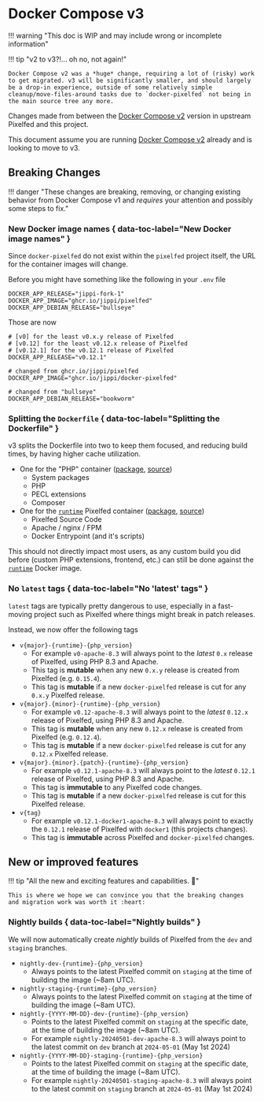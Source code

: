 # Docker Compose v3

!!! warning "This doc is WIP and may include wrong or incomplete information"

!!! tip "v2 to v3?!... oh no, not again!"

    Docker Compose v2 was a *huge* change, requiring a lot of (risky) work to get migrated. v3 will be significantly smaller, and should largely be a drop-in experience, outside of some relatively simple cleanup/move-files-around tasks due to `docker-pixelfed` not being in the main source tree any more.

Changes made from between the [Docker Compose v2](v2.0.md) version in upstream Pixelfed and this project.

This document assume you are running [Docker Compose v2](v2.0.md) already and is looking to move to v3.

## Breaking Changes

!!! danger "These changes are breaking, removing, or changing existing behavior from Docker Compose v1 and *requires* your attention and possibly some steps to fix."

### <!-- md:flag breaking-change --> New Docker image names { data-toc-label="New Docker image names" }

Since `docker-pixelfed` do not exist within the `pixelfed` project itself, the URL for the container images will change.

Before you might have something like the following in your `.env` file

```shell
DOCKER_APP_RELEASE="jippi-fork-1"
DOCKER_APP_IMAGE="ghcr.io/jippi/pixelfed"
DOCKER_APP_DEBIAN_RELEASE="bullseye"
```

Those are now

```shell
# [v0] for the least v0.x.y release of Pixelfed
# [v0.12] for the least v0.12.x release of Pixelfed
# [v0.12.1] for the v0.12.1 release of Pixelfed
DOCKER_APP_RELEASE="v0.12.1"

# changed from ghcr.io/jippi/pixelfed
DOCKER_APP_IMAGE="ghcr.io/jippi/docker-pixelfed"

# changed from "bullseye"
DOCKER_APP_DEBIAN_RELEASE="bookworm"
```

### <!-- md:flag breaking-change --> Splitting the `Dockerfile` { data-toc-label="Splitting the Dockerfile" }

v3 splits the Dockerfile into two to keep them focused, and reducing build times, by having higher cache utilization.

* One for the "PHP" container ([package](https://github.com/users/jippi/packages/container/package/docker-pixelfed-php), [source](https://github.com/jippi/docker-pixelfed/tree/main/images/php))
    * System packages
    * PHP
    * PECL extensions
    * Composer
* One for the [`runtime`](../customize/runtimes.md) Pixelfed container ([package](https://github.com/jippi/docker-pixelfed/pkgs/container/docker-pixelfed), [source](https://github.com/jippi/docker-pixelfed/tree/main/images/pixelfed))
    * Pixelfed Source Code
    * Apache / nginx / FPM
    * Docker Entrypoint (and it's scripts)

This should not directly impact most users, as any custom build you did before (custom PHP extensions, frontend, etc.) can still be done against the [`runtime`](../customize/runtimes.md) Docker image.

### <!-- md:flag breaking-change --> No `latest` tags { data-toc-label="No 'latest' tags" }

`latest` tags are typically pretty dangerous to use, especially in a fast-moving project such as Pixelfed where things might break in patch releases.

Instead, we now offer the following tags

* `v{major}-{runtime}-{php_version}`
    * For example `v0-apache-8.3` will always point to the *latest* `0.x` release of Pixelfed, using PHP 8.3 and Apache.
    * This tag is **mutable** when any new `0.x.y` release is created from Pixelfed (e.g. `0.15.4`).
    * This tag is **mutable** if a new `docker-pixelfed` release is cut for any `0.x.y` Pixelfed release.
* `v{major}.{minor}-{runtime}-{php_version}`
    * For example `v0.12-apache-8.3` will always point to the *latest* `0.12.x` release of Pixelfed, using PHP 8.3 and Apache.
    * This tag is **mutable** when any new `0.12.x` release is created from Pixelfed (e.g. `0.12.4`).
    * This tag is **mutable** if a new `docker-pixelfed` release is cut for any `0.12.x` Pixelfed release.
* `v{major}.{minor}.{patch}-{runtime}-{php_version}`
    * For example `v0.12.1-apache-8.3`  will always point to the *latest* `0.12.1` release of Pixelfed, using PHP 8.3 and Apache.
    * This tag is **immutable** to any Pixelfed code changes.
    * This tag is **mutable** if a new `docker-pixelfed` release is cut for this Pixelfed release.
* `v{tag}`
    * For example `v0.12.1-docker1-apache-8.3` will always point to exactly the `0.12.1` release of Pixelfed with `docker1` (this projects changes).
    * This tag is **immutable** across Pixelfed and `docker-pixelfed` changes.

## New or improved features

!!! tip "All the new and exciting features and capabilities. :rocket:"

    This is where we hope we can convince you that the breaking changes and migration work was worth it :heart:

### <!-- md:flag improvement-change --> Nightly builds { data-toc-label="Nightly builds" }

We will now automatically create *nightly* builds of Pixelfed from the `dev` and `staging` branches.

* `nightly-dev-{runtime}-{php_version}`
    * Always points to the latest Pixelfed commit on `staging` at the time of building the image (~8am UTC).
* `nightly-staging-{runtime}-{php_version}`
    * Always points to the latest Pixelfed commit on `staging` at the time of building the image (~8am UTC).
* `nightly-{YYYY-MM-DD}-dev-{runtime}-{php_version}`
    * Points to the latest Pixelfed commit on `staging` at the specific date, at the time of building the image (~8am UTC).
    * For example `nightly-20240501-dev-apache-8.3` will always point to the latest commit on `dev` branch at `2024-05-01` (May 1st 2024)
* `nightly-{YYYY-MM-DD}-staging-{runtime}-{php_version}`
    * Points to the latest Pixelfed commit on `staging` at the specific date, at the time of building the image (~8am UTC).
    * For example `nightly-20240501-staging-apache-8.3` will always point to the latest commit on `staging` branch at `2024-05-01` (May 1st 2024)
